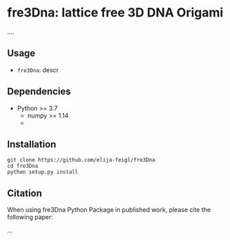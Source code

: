 # fre3Dna: lattice free 3D DNA Origami

....


## Usage
 * `fre3Dna`: descr


## Dependencies

* Python >= 3.7
  * numpy >= 1.14
  *


## Installation

    git clone https://github.com/elija-feigl/fre3Dna
    cd fre3Dna
    python setup.py install


## Citation

When using fre3Dna Python Package in published work, please cite the following paper:

...
